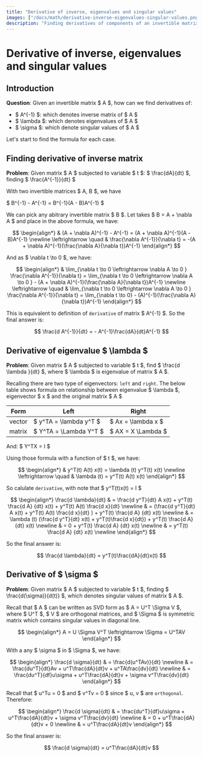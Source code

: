 ```yaml
---
title: "Derivative of inverse, eigenvalues and singular values"
images: ["/docs/math/derivative-inverse-eigenvalues-singular-values.png"]
description: "Finding derivatives of components of an invertible matrix, given the matrix is known"
---
```


# Derivative of inverse, eigenvalues and singular values

## Introduction

**Question**: Given an invertible matrix $ A $, how can we find derivatives of:

* $  A^{-1} $: which denotes inverse matrix of $ A $
* $ \lambda $: which denotes eigenvalues of $ A $
* $ \sigma $: which denote singular values of $ A $

Let's start to find the formula for each case.

## Finding derivative of inverse matrix

**Problem**: Given matrix $ A $ subjected to variable $ t $: $ \frac{dA}{dt} $, finding $ \frac{A^{-1}}{dt} $

With two invertible matrices $ A, B $, we have

$ 
B^{-1} - A^{-1} = B^{-1}(A - B)A^{-1} 
$

We can pick any abitrary invertible matrix $ B $. Let takes $ B = A + \nabla A $ and place in the above formula, we have:

$$
\begin{align*}
& (A + \nabla A)^{-1} - A^{-1} = (A + \nabla A)^{-1}(A - B)A^{-1} \newline
\leftrightarrow \quad & \frac{\nabla A^{-1}}{\nabla t} = -(A + \nabla A)^{-1}(\frac{\nabla A}{\nabla t})A^{-1}
\end{align*} 
$$

And as $ \nabla t \to 0 $, we have:

$$
\begin{align*}
& \lim_{\nabla t \to 0 \leftrightarrow \nabla A \to 0 } \frac{\nabla A^{-1}}{\nabla t} = \lim_{\nabla t \to 0 \leftrightarrow \nabla A \to 0 } - (A + \nabla A)^{-1}(\frac{\nabla A}{\nabla t})A^{-1} \newline
\leftrightarrow \quad & \lim_{\nabla t \to 0 \leftrightarrow \nabla A \to 0 } \frac{\nabla A^{-1}}{\nabla t} =  \lim_{\nabla t \to 0} - (A)^{-1}(\frac{\nabla A}{\nabla t})A^{-1} 
\end{align*}
$$

This is equivalent to definition of `derivative` of matrix $  A^{-1} $. So the final answer is:


$$
\frac{d A^{-1}}{dt} = - A^{-1}\frac{dA}{dt}A^{-1} 
$$

## Derivative of eigenvalue $ \lambda $ 

**Problem**: Given matrix $ A $ subjected to variable $ t $, find $ \frac{d \lambda }{dt} $, where  $ \lambda $ is eigenvalue of matrix  $ A $.

Recalling there are two type of eigenvectors: `left` and `right`. The below table shows formula on relationship between eigenvalue $ \lambda $, eigenvector $ x $ and the original matrix $ A $

| Form | Left | Right |
| ---- | ---- | ----- |
| vector | $ y^TA = \lambda y^T $    | $ Ax = \lambda x  $    |
| matrix | $ Y^TA = \Lambda Y^T  $  |   $ AX = X \Lambda    $ |

And: $ Y^TX = I $

Using those formula with a function of $ t $, we have:  

$$
\begin{align*}
& y^T(t) A(t) x(t) = \lambda (t) y^T(t) x(t) \newline
\leftrightarrow \quad & \lambda (t) =  y^T(t) A(t) x(t) 
\end{align*}
$$

So calulate `derivative`, with note that $ y^T(t)x(t) = I $

$$
\begin{align*}
\frac{d \lambda}{dt}
& = \frac{d y^T}{dt} A x(t) + y^T(t) \frac{d A} {dt} x(t) + y^T(t) A(t) \frac{d x}{dt} \newline
& = (\frac{d y^T}{dt} A x(t) + y^T(t) A(t) \frac{d x}{dt} ) + y^T(t) \frac{d A} {dt} x(t) \newline
& = \lambda (t) (\frac{d y^T}{dt} x(t) + y^T(t)\frac{d x}{dt}) + y^T(t) \frac{d A} {dt} x(t) \newline
& = 0 + y^T(t) \frac{d A} {dt} x(t) \newline
& = y^T(t) \frac{d A} {dt} x(t) \newline
\end{align*}
$$

So the final answer is:

$$
\frac{d \lambda}{dt} = y^T(t)\frac{dA}{dt}x(t)
$$

## Derivative of $ \sigma $

**Problem**: Given matrix $ A $ subjected to variable $ t $, finding $ \frac{d(\sigma)}{d(t)} $, which denotes singular values of matrix $ A $.

Recall that $ A $ can be written as SVD form as $ A = U^T \Sigma V $, where  $ U^T $, $ V $ are orthogonal matrices, and $ \Sigma $ is symmetric matrix which contains singular values in diagonal line.

$$
\begin{align*}
A = U \Sigma V^T \leftrightarrow \Sigma = U^TAV
\end{align*}
$$

With a any $ \sigma $ in $ \Sigma $, we have:

$$
\begin{align*}
\frac{d \sigma}{dt} & = \frac{d(u^TAv)}{dt} \newline
& = \frac{du^T}{dt}Av + u^T\frac{dA}{dt}v + u^TA\frac{dv}{dt} \newline
& = \frac{du^T}{df}u\sigma + u^T\frac{dA}{dt}v + \sigma v^T\frac{dv}{dt}
\end{align*}
$$

Recall that $ u^Tu = 0 $ and  $ v^Tv = 0 $ since $ u, v $ are `orthogonal`. Therefore:

$$
\begin{align*}
\frac{d \sigma}{dt} & = \frac{du^T}{df}u\sigma + u^T\frac{dA}{dt}v + \sigma v^T\frac{dv}{dt} \newline
& = 0 + u^T\frac{dA}{dt}v + 0 \newline
& = u^T\frac{dA}{dt}v
\end{align*}
$$

So the final answer is:

$$
\frac{d \sigma}{dt} = u^T\frac{dA}{dt}v
$$

